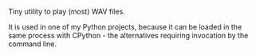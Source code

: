 Tiny utility to play (most) WAV files.

It is used in one of my Python projects, because it can be loaded in the same process with CPython - the alternatives requiring invocation by the command line.
